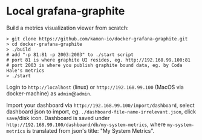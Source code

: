 Local grafana-graphite
======================

Build a metrics visualization viewer from scratch: 
```
> git clone https://github.com/kamon-io/docker-grafana-graphite.git
> cd docker-grafana-graphite
> ./build
# add "-p 81:81 -p 2003:2003" to ./start script
# port 81 is where graphite UI resides, eg. http://192.168.99.100:81
# port 2003 is where you publish graphite bound data, eg. by Coda Hale's metrics
> ./start
```

Login to `http://localhost` (linux) or `http://192.168.99.100` (MacOS via docker-machine) as `admin`@`admin`.

Import your dashboard via `http://192.168.99.100/import/dashboard`, select dashboard json to import, eg. `./dashboard-file-name-irrelevant.json`, click `save`/disk icon. Dashboard is saved under `http://192.168.99.100/dashboard/db/my-system-metrics`, where `my-system-metrics` is translated from json's title: "My System Metrics".
